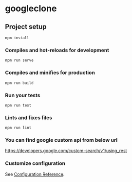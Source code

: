 # googleclone

## Project setup
```
npm install
```

### Compiles and hot-reloads for development
```
npm run serve
```

### Compiles and minifies for production
```
npm run build
```

### Run your tests
```
npm run test
```

### Lints and fixes files
```
npm run lint
```
### You can find google custom api from below url
https://developers.google.com/custom-search/v1/using_rest

### Customize configuration
See [Configuration Reference](https://cli.vuejs.org/config/).
